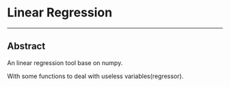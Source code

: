 # Linear Regression
---

## Abstract

An linear regression tool base on numpy.

With some functions to deal with useless variables(regressor).

